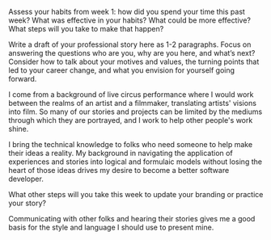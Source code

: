 
Assess your habits from week 1: how did you spend your time this past week? What was effective in your habits? What could be more effective? What steps will you take to make that happen?

Write a draft of your professional story here as 1-2 paragraphs. Focus on answering the questions who are you, why are you here, and what’s next? Consider how to talk about your motives and values, the turning points that led to your career change, and what you envision for yourself going forward.

I come from a background of live circus performance where I would work between the realms of an artist and a filmmaker, translating artists' visions into film. So many of our stories and projects can be limited by the mediums through which they are portrayed, and I work to help other people's work shine. 

I bring the technical knowledge to folks who need someone to help make their ideas a reality. My background in navigating the application of experiences and stories into logical and formulaic models without losing the heart of those ideas drives my desire to become a better software developer.

What other steps will you take this week to update your branding or practice your story?

Communicating with other folks and hearing their stories gives me a good basis for the style and language I should use to present mine.
